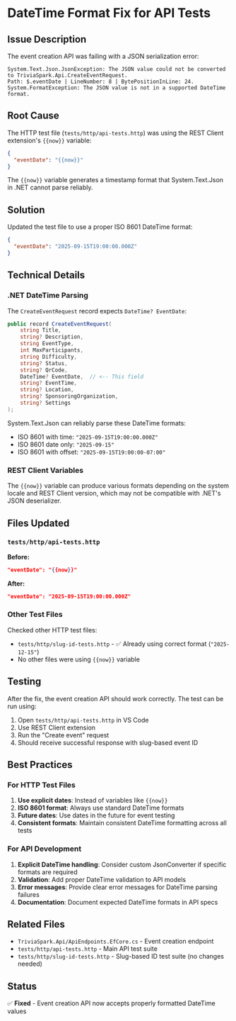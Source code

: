 # DateTime Format Fix for API Tests

## Issue Description

The event creation API was failing with a JSON serialization error:

```
System.Text.Json.JsonException: The JSON value could not be converted to TriviaSpark.Api.CreateEventRequest. 
Path: $.eventDate | LineNumber: 8 | BytePositionInLine: 24.
System.FormatException: The JSON value is not in a supported DateTime format.
```

## Root Cause

The HTTP test file (`tests/http/api-tests.http`) was using the REST Client extension's `{{now}}` variable:

```json
{
  "eventDate": "{{now}}"
}
```

The `{{now}}` variable generates a timestamp format that System.Text.Json in .NET cannot parse reliably.

## Solution

Updated the test file to use a proper ISO 8601 DateTime format:

```json
{
  "eventDate": "2025-09-15T19:00:00.000Z"
}
```

## Technical Details

### .NET DateTime Parsing

The `CreateEventRequest` record expects `DateTime? EventDate`:

```csharp
public record CreateEventRequest(
    string Title, 
    string? Description, 
    string EventType, 
    int MaxParticipants, 
    string Difficulty, 
    string? Status, 
    string? QrCode, 
    DateTime? EventDate,  // <-- This field
    string? EventTime, 
    string? Location, 
    string? SponsoringOrganization, 
    string? Settings
);
```

System.Text.Json can reliably parse these DateTime formats:

- ISO 8601 with time: `"2025-09-15T19:00:00.000Z"`
- ISO 8601 date only: `"2025-09-15"`
- ISO 8601 with offset: `"2025-09-15T19:00:00-07:00"`

### REST Client Variables

The `{{now}}` variable can produce various formats depending on the system locale and REST Client version, which may not be compatible with .NET's JSON deserializer.

## Files Updated

### `tests/http/api-tests.http`

**Before:**

```json
"eventDate": "{{now}}"
```

**After:**

```json
"eventDate": "2025-09-15T19:00:00.000Z"
```

### Other Test Files

Checked other HTTP test files:

- `tests/http/slug-id-tests.http` - ✅ Already using correct format (`"2025-12-15"`)
- No other files were using `{{now}}` variable

## Testing

After the fix, the event creation API should work correctly. The test can be run using:

1. Open `tests/http/api-tests.http` in VS Code
2. Use REST Client extension
3. Run the "Create event" request
4. Should receive successful response with slug-based event ID

## Best Practices

### For HTTP Test Files

1. **Use explicit dates**: Instead of variables like `{{now}}`
2. **ISO 8601 format**: Always use standard DateTime formats
3. **Future dates**: Use dates in the future for event testing
4. **Consistent formats**: Maintain consistent DateTime formatting across all tests

### For API Development

1. **Explicit DateTime handling**: Consider custom JsonConverter if specific formats are required
2. **Validation**: Add proper DateTime validation to API models
3. **Error messages**: Provide clear error messages for DateTime parsing failures
4. **Documentation**: Document expected DateTime formats in API specs

## Related Files

- `TriviaSpark.Api/ApiEndpoints.EfCore.cs` - Event creation endpoint
- `tests/http/api-tests.http` - Main API test suite
- `tests/http/slug-id-tests.http` - Slug-based ID test suite (no changes needed)

## Status

✅ **Fixed** - Event creation API now accepts properly formatted DateTime values
